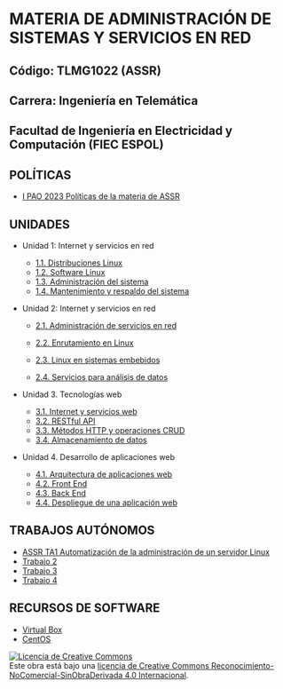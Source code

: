 # MATERIA DE ADMINISTRACIÓN DE SISTEMAS Y SERVICIOS EN RED

## Código: TLMG1022 (ASSR)
## Carrera: Ingeniería en Telemática
## Facultad de Ingeniería en Electricidad y Computación (FIEC ESPOL)


## POLÍTICAS
* [I PAO 2023 Políticas de la materia de ASSR](https://aulavirtual.espol.edu.ec/courses/19786/files/3518494/download?wrap=1)

## UNIDADES
* Unidad 1: Internet y servicios en red
    * [1.1. Distribuciones Linux](unidades/unidad1_1.md)
    * [1.2. Software Linux](unidades/unidad1_2.md)
    * [1.3. Administración del sistema](unidades/unidad1_3.md)
    * [1.4. Mantenimiento y respaldo del sistema](unidades/unidad1_4.md)

* Unidad 2: Internet y servicios en red
    * [2.1. Administración de servicios en red](unidades/unidad2_1.md)
    
    * [2.2. Enrutamiento en Linux](unidades/unidad2_2.md)
    * [2.3. Linux en sistemas embebidos](unidades/unidad2_3.md)
    * [2.4. Servicios para análisis de datos](unidades/unidad2_4.md)

* Unidad 3. Tecnologías web
    * [3.1. Internet y servicios web](unidades/unidad3_1.md)
    * [3.2. RESTful API](unidades/unidad3_2.md)
    * [3.3. Métodos HTTP y operaciones CRUD](unidades/unidad3_3.md)
    * [3.4. Almacenamiento de datos](unidades/unidad3_4.md)

* Unidad 4. Desarrollo de aplicaciones web
    * [4.1. Arquitectura de aplicaciones web](unidades//unidad4_1.md)
    * [4.2. Front End](unidades/unidad4_2.md)
    * [4.3. Back End](unidades/unidad4_3.md)
    * [4.4. Despliegue de una aplicación web](unidades/unidad4_1.md)

## TRABAJOS AUTÓNOMOS
* [ASSR TA1 Automatización de la administración de un servidor Linux](trabajos/trabajo1.md)
* [Trabajo 2](trabajos/trabajo2.md)
* [Trabajo 3](trabajos/trabajo3.md)
* [Trabajo 4](trabajos/trabajo4.md)

## RECURSOS DE SOFTWARE
* [Virtual Box](https://www.virtualbox.org/wiki/Downloads)
* [CentOS](https://www.centos.org/download/)

<a rel="license" href="http://creativecommons.org/licenses/by-nc-nd/4.0/"><img alt="Licencia de Creative Commons" style="border-width:0" src="https://i.creativecommons.org/l/by-nc-nd/4.0/88x31.png" /></a><br />Este obra está bajo una <a rel="license" href="http://creativecommons.org/licenses/by-nc-nd/4.0/">licencia de Creative Commons Reconocimiento-NoComercial-SinObraDerivada 4.0 Internacional</a>.